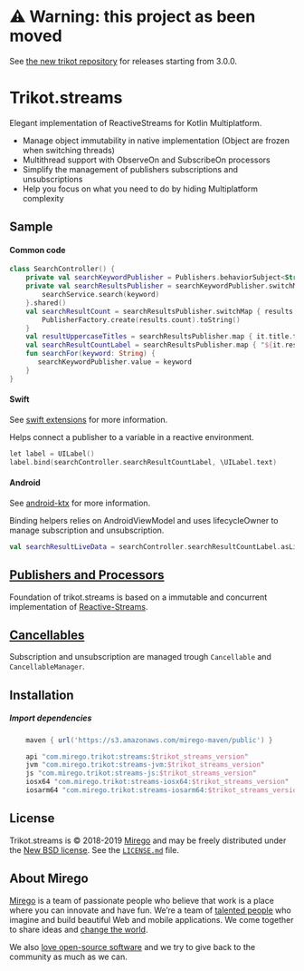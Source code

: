 # :warning: Warning: this project as been moved
See [the new trikot repository](https://github.com/mirego/trikot) for releases starting from 3.0.0.

# Trikot.streams

Elegant implementation of ReactiveStreams for Kotlin Multiplatform.

- Manage object immutability in native implementation (Object are frozen when switching threads)
- Multithread support with ObserveOn and SubscribeOn processors
- Simplify the management of publishers subscriptions and unsubscriptions
- Help you focus on what you need to do by hiding Multiplatform complexity

## Sample
#### Common code
```kotlin
class SearchController() {
    private val searchKeywordPublisher = Publishers.behaviorSubject<String>("keyword")
    private val searchResultsPublisher = searchKeywordPublisher.switchMap { keyword ->
        searchService.search(keyword)
    }.shared()
    val searchResultCount = searchResultsPublisher.switchMap { results ->
        PublisherFactory.create(results.count).toString()
    }
    val resultUppercaseTitles = searchResultsPublisher.map { it.title.toUpperCase() }
    val searchResultCountLabel = searchResultsPublisher.map { "${it.results.count()} results" }
    fun searchFor(keyword: String) {
       searchKeywordPublisher.value = keyword 
    }
}
```

#### Swift
See [swift extensions](./swift-extensions/README.md) for more information.

Helps connect a publisher to a variable in a reactive environment.
```kotlin
let label = UILabel()
label.bind(searchController.searchResultCountLabel, \UILabel.text)
```

#### Android
See [android-ktx](./android-ktx/README.md) for more information.

Binding helpers relies on AndroidViewModel and uses lifecycleOwner to manage subscription and unsubscription. 
```kotlin
val searchResultLiveData = searchController.searchResultCountLabel.asLiveData()
```

## [Publishers and Processors](./documentation/PUBLISHERS.md)
Foundation of trikot.streams is based on a immutable and concurrent implementation of [Reactive-Streams](https://www.reactive-streams.org/).

## [Cancellables](./documentation/CANCELLABLE.md)
Subscription and unsubscription are managed trough `Cancellable` and `CancellableManager`.

## Installation
##### Import dependencies
```groovy
    maven { url('https://s3.amazonaws.com/mirego-maven/public') }

    api "com.mirego.trikot:streams:$trikot_streams_version"
    jvm "com.mirego.trikot:streams-jvm:$trikot_streams_version"
    js "com.mirego.trikot:streams-js:$trikot_streams_version"
    iosx64 "com.mirego.trikot:streams-iosx64:$trikot_streams_version"
    iosarm64 "com.mirego.trikot:streams-iosarm64:$trikot_streams_version"
```

## License

Trikot.streams is © 2018-2019 [Mirego](https://www.mirego.com) and may be freely distributed under the [New BSD license](http://opensource.org/licenses/BSD-3-Clause). See the [`LICENSE.md`](https://github.com/mirego/trikot.streams/blob/master/LICENSE.md) file.

## About Mirego

[Mirego](https://www.mirego.com) is a team of passionate people who believe that work is a place where you can innovate and have fun. We’re a team of [talented people](https://life.mirego.com) who imagine and build beautiful Web and mobile applications. We come together to share ideas and [change the world](http://www.mirego.org).

We also [love open-source software](https://open.mirego.com) and we try to give back to the community as much as we can.
